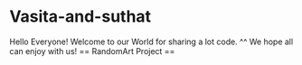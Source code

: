 Vasita-and-suthat 
===============

Hello Everyone! 
Welcome to our World for sharing a lot code. ^^
We hope all can enjoy with us! 
== RandomArt Project ==
